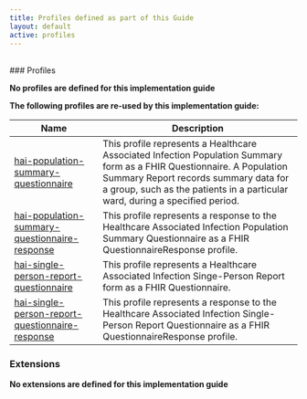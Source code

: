 ```yaml
---
title: Profiles defined as part of this Guide
layout: default
active: profiles
---
```


<br />
### Profiles

**No profiles are defined for this implementation guide**

**The following profiles are re-used by this implementation guide:**
<table>
  <thead>
    <tr>
      <th>Name</th>
      <th>Description</th>
    </tr>
  </thead>
  <tbody>
    <tr>
      <td><a href="http://build.fhir.org/ig/HL7/HAI/StructureDefinition-hai-population-summary-questionnaire.html">hai-population-summary-questionnaire</a></td>
      <td>This profile represents a Healthcare Associated Infection Population Summary form as a FHIR Questionnaire. A Population Summary Report records summary data for a group, such as the patients in a particular ward, during a specified period.</td>
    </tr>
    <tr>
      <td><a href="http://build.fhir.org/ig/HL7/HAI/StructureDefinition-hai-population-summary-questionnaire-response.html">hai-population-summary-questionnaire-response</a></td>
      <td>This profile represents a response to the Healthcare Associated Infection Population Summary Questionnaire as a FHIR QuestionnaireResponse profile.</td>
    </tr>
    <tr>
      <td><a href="http://build.fhir.org/ig/HL7/HAI/StructureDefinition-hai-single-person-report-questionnaire.html">hai-single-person-report-questionnaire</a></td>
      <td>This profile represents a Healthcare Associated Infection Singe-Person Report form as a FHIR Questionnaire.</td>
    </tr>
    <tr>
      <td><a href="http://build.fhir.org/ig/HL7/HAI/StructureDefinition-hai-single-person-report-questionnaire-response.html">hai-single-person-report-questionnaire-response</a></td>
      <td>This profile represents a response to the Healthcare Associated Infection Single-Person Report Questionnaire as a FHIR QuestionnaireResponse profile.</td>
    </tr>
  </tbody>
</table>

### Extensions

**No extensions are defined for this implementation guide**

